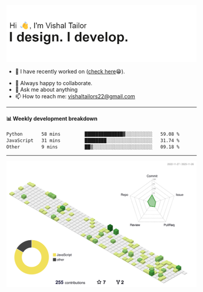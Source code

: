 ![Hi, I'm Vishal Tailor. I design. I develop.](https://github.com/vishaltailors/vishaltailors/blob/main/header.png?raw=true)

- 🔭 I have recently worked on ([check here](https://vishaltailor.com)😁).
<!-- - 🎦 Currently watching: JavaScript: The Hard Parts By Will Sentance. -->
- 👯 Always happy to collaborate.
- 💬 Ask me about anything
- 📫 How to reach me: <a href="mailto:vishaltailors22@gmail.com">vishaltailors22@gmail.com</a>

<hr /> 
<h4>📊 Weekly development breakdown</h4>
<!--START_SECTION:waka-->

```txt
Python       58 mins         ██████████████▓░░░░░░░░░░   59.08 %
JavaScript   31 mins         ████████░░░░░░░░░░░░░░░░░   31.74 %
Other        9 mins          ██▒░░░░░░░░░░░░░░░░░░░░░░   09.18 %
```

<!--END_SECTION:waka-->
<hr /> 

![](./profile-3d-contrib/profile-green-animate.svg)
